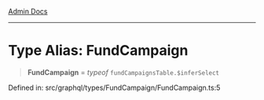 [Admin Docs](/)

***

# Type Alias: FundCampaign

> **FundCampaign** = *typeof* `fundCampaignsTable.$inferSelect`

Defined in: src/graphql/types/FundCampaign/FundCampaign.ts:5
